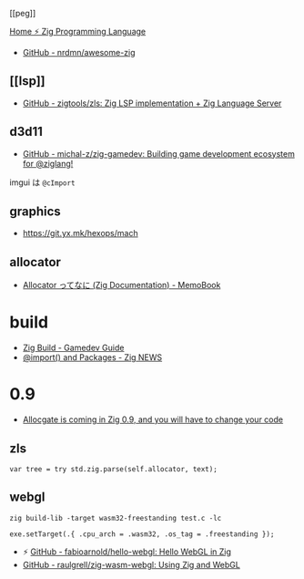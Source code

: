 [[peg]]

[Home ⚡ Zig Programming Language](https://ziglang.org/)

- [GitHub - nrdmn/awesome-zig](https://github.com/nrdmn/awesome-zig)

## [[lsp]]
- [GitHub - zigtools/zls: Zig LSP implementation + Zig Language Server](https://github.com/zigtools/zls)

## d3d11
- [GitHub - michal-z/zig-gamedev: Building game development ecosystem for @ziglang!](https://github.com/michal-z/zig-gamedev)

imgui は `@cImport`

## graphics

- <https://git.yx.mk/hexops/mach>

## allocator
- [Allocator ってなに (Zig Documentation) - MemoBook](https://scrapbox.io/tamago324vim/Allocator_%E3%81%A3%E3%81%A6%E3%81%AA%E3%81%AB_(Zig_Documentation))

# build
- [Zig Build - Gamedev Guide](https://ikrima.dev/dev-notes/zig/zig-build/)
- [@import() and Packages - Zig NEWS](https://zig.news/mattnite/import-and-packages-23mb)


# 0.9
- [Allocgate is coming in Zig 0.9, and you will have to change your code](https://pithlessly.github.io/allocgate.html)


## zls

```zig
var tree = try std.zig.parse(self.allocator, text);
```

## webgl

```
zig build-lib -target wasm32-freestanding test.c -lc
```

```zig
exe.setTarget(.{ .cpu_arch = .wasm32, .os_tag = .freestanding });
```

- ⚡ [GitHub - fabioarnold/hello-webgl: Hello WebGL in Zig](https://github.com/fabioarnold/hello-webgl)
-  [GitHub - raulgrell/zig-wasm-webgl: Using Zig and WebGL](https://github.com/raulgrell/zig-wasm-webgl)
